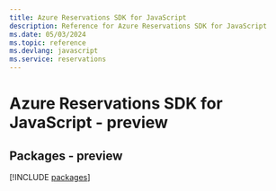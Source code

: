 ```yaml
---
title: Azure Reservations SDK for JavaScript
description: Reference for Azure Reservations SDK for JavaScript
ms.date: 05/03/2024
ms.topic: reference
ms.devlang: javascript
ms.service: reservations
---
```

# Azure Reservations SDK for JavaScript - preview
## Packages - preview
[!INCLUDE [packages](reservations-index.md)]